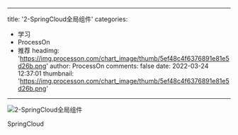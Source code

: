 
---
title: '2-SpringCloud全局组件'
categories: 
 - 学习
 - ProcessOn
 - 推荐
headimg: 'https://img.processon.com/chart_image/thumb/5ef48c4f6376891e81e5d26b.png'
author: ProcessOn
comments: false
date: 2022-03-24 12:37:01
thumbnail: 'https://img.processon.com/chart_image/thumb/5ef48c4f6376891e81e5d26b.png'
---

<div>   
<img class="thumb" alt="2-SpringCloud全局组件" src="https://img.processon.com/chart_image/thumb/5ef48c4f6376891e81e5d26b.png" referrerpolicy="no-referrer">
<p>SpringCloud</p>  
</div>
            